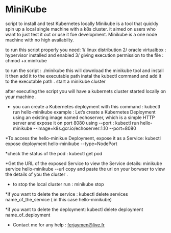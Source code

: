 # MiniKube
script to install and test Kubernetes locally
Minikube is a tool that quickly spin up a local single machine with a k8s cluster.
it aimed on users who want to just test it out or use it foe development. 
Minikube is a one node machine with no high availabilty. 

to run this script properly you need:
1/ linux distribution
2/ oracle virtualbox : hypervisor installed and enabled 
3/ giving execution permission to the file : chmod +x minikube

to run the script : ./minikube 
this will download the minikube tool and install it then add it to the executable path
instal the kubectl command and add it to the executable path . 
start a minikube cluster 

after executing the script you will have a kubernets cluster started locally on your machine .


* you can create a Kubernetes deployment with this command : kubectl run hello-minikube 
example : Let’s create a Kubernetes Deployment using an existing image named echoserver, which is a simple HTTP server and expose it on port 8080 using --port : kubectl run hello-minikube --image=k8s.gcr.io/echoserver:1.10 --port=8080

*To access the hello-minikue Deployment, expose it as a Service: kubectl expose deployment hello-minikube --type=NodePort

*check the status of the pod : kubectl get pod

*Get the URL of the exposed Service to view the Service details: minikube service hello-minikube --url
copy and paste the url on your borwser to view the details of you the cluster . 

* to stop the local cluster run : minikube stop

*if you want to delete the service : kubectl delete services name_of_the_service ( in this case hello-minikube)

*if you want to delete the deployment: kubectl delete deployment name_of_deployment 

* Contact me for any help : ferjaymen@live.fr
